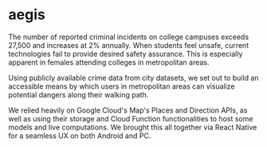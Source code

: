 # aegis
The number of reported criminal incidents on college campuses exceeds 27,500 and increases at 2% annually. When students feel unsafe, current technologies fail to provide desired safety assurance. This is especially apparent in females attending colleges in metropolitan areas.

Using publicly available crime data from city datasets, we set out to build an accessible means by which users in metropolitan areas can visualize potential dangers along their walking path.

We relied heavily on Google Cloud's Map's Places and Direction APIs, as well as using their storage and Cloud Function functionalities to host some models and live computations. We brought this all together via React Native for a seamless UX on both Android and PC.
